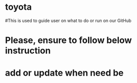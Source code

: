 # toyota
#This is used to guide user on what to do or run on our GitHub
# Please, ensure to follow below instruction
# add or update when need be
